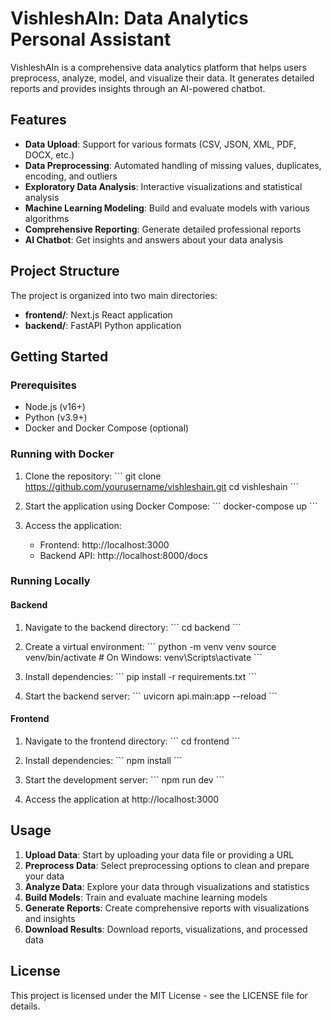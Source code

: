 # VishleshAIn: Data Analytics Personal Assistant

VishleshAIn is a comprehensive data analytics platform that helps users preprocess, analyze, model, and visualize their data. It generates detailed reports and provides insights through an AI-powered chatbot.

## Features

- **Data Upload**: Support for various formats (CSV, JSON, XML, PDF, DOCX, etc.)
- **Data Preprocessing**: Automated handling of missing values, duplicates, encoding, and outliers
- **Exploratory Data Analysis**: Interactive visualizations and statistical analysis
- **Machine Learning Modeling**: Build and evaluate models with various algorithms
- **Comprehensive Reporting**: Generate detailed professional reports
- **AI Chatbot**: Get insights and answers about your data analysis

## Project Structure

The project is organized into two main directories:

- **frontend/**: Next.js React application
- **backend/**: FastAPI Python application

## Getting Started

### Prerequisites

- Node.js (v16+)
- Python (v3.9+)
- Docker and Docker Compose (optional)

### Running with Docker

1. Clone the repository:
   \`\`\`
   git clone https://github.com/yourusername/vishleshain.git
   cd vishleshain
   \`\`\`

2. Start the application using Docker Compose:
   \`\`\`
   docker-compose up
   \`\`\`

3. Access the application:
   - Frontend: http://localhost:3000
   - Backend API: http://localhost:8000/docs

### Running Locally

#### Backend

1. Navigate to the backend directory:
   \`\`\`
   cd backend
   \`\`\`

2. Create a virtual environment:
   \`\`\`
   python -m venv venv
   source venv/bin/activate  # On Windows: venv\Scripts\activate
   \`\`\`

3. Install dependencies:
   \`\`\`
   pip install -r requirements.txt
   \`\`\`

4. Start the backend server:
   \`\`\`
   uvicorn api.main:app --reload
   \`\`\`

#### Frontend

1. Navigate to the frontend directory:
   \`\`\`
   cd frontend
   \`\`\`

2. Install dependencies:
   \`\`\`
   npm install
   \`\`\`

3. Start the development server:
   \`\`\`
   npm run dev
   \`\`\`

4. Access the application at http://localhost:3000

## Usage

1. **Upload Data**: Start by uploading your data file or providing a URL
2. **Preprocess Data**: Select preprocessing options to clean and prepare your data
3. **Analyze Data**: Explore your data through visualizations and statistics
4. **Build Models**: Train and evaluate machine learning models
5. **Generate Reports**: Create comprehensive reports with visualizations and insights
6. **Download Results**: Download reports, visualizations, and processed data

## License

This project is licensed under the MIT License - see the LICENSE file for details.
